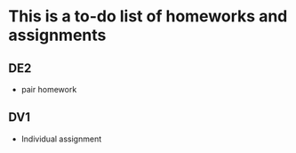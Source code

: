 # This is a to-do list of homeworks and assignments

## DE2
- pair homework

## DV1
- Individual assignment